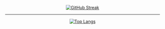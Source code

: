 <div align="center">
 <a href="https://git.io/streak-stats"><img src="https://streak-stats.demolab.com?user=zhiloone&theme=tokyonight&mode=weekly" alt="GitHub Streak" /></a>

 <hr/>

 [![Top Langs](https://github-readme-stats.vercel.app/api/top-langs/?username=zhiloone&theme=tokyonight)](https://github.com/anuraghazra/github-readme-stats)
</div>
  

<!--
**zhiloone/zhiloone** is a ✨ _special_ ✨ repository because its `README.md` (this file) appears on your GitHub profile.

Here are some ideas to get you started:

- 🔭 I’m currently working on ...
- 🌱 I’m currently learning ...
- 👯 I’m looking to collaborate on ...
- 🤔 I’m looking for help with ...
- 💬 Ask me about ...
- 📫 How to reach me: ...
- 😄 Pronouns: ...
- ⚡ Fun fact: ...
-->
